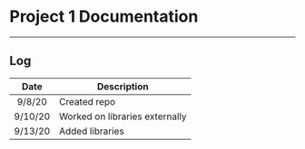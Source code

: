 # Project 1 Documentation
-------------------------


## Log
|   Date   | Description                    |
|  :----:  | -----------                    |
|  9/8/20  | Created repo                   |
|  9/10/20 | Worked on libraries externally |
|  9/13/20 | Added libraries                |

